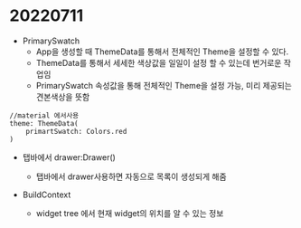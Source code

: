 # 20220711

- PrimarySwatch
  - App을 생성할 때 ThemeData를 통해서 전체적인 Theme을 설정할 수 있다.
  - ThemeData를 통해서 세세한 색상값을 일일이 설정 할 수 있는데 번거로운 작업임
  - PrimarySwatch 속성값을 통해 전체적인 Theme을 설정 가능, 미리 제공되는 견본색상을 뜻함

```
//material 에서사용
theme: ThemeData(
    primartSwatch: Colors.red
)
```
- 탭바에서 drawer:Drawer()
   - 탭바에서 drawer사용하면 자동으로 목록이 생성되게 해줌

- BuildContext
   - widget tree 에서 현재 widget의 위치를 알 수 있는 정보


